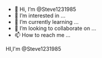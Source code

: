 - 👋 Hi, I’m @Steve1231985
- 👀 I’m interested in ...
- 🌱 I’m currently learning ...
- 💞️ I’m looking to collaborate on ...
- 📫 How to reach me ...

<!---
Steve1231985/Steve1231985 is a ✨ special ✨ repository because its `README.md` (this file) appears on your GitHub profile.
You can click the Preview link to take a look at your changes.
--->HI,I'm @Steve1231985

